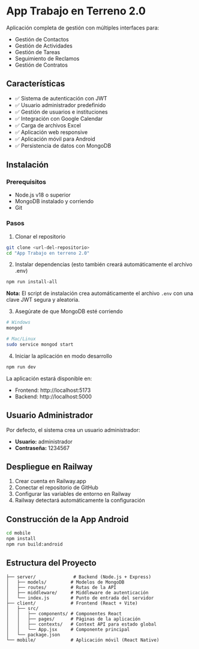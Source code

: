 # App Trabajo en Terreno 2.0

Aplicación completa de gestión con múltiples interfaces para:
- Gestión de Contactos
- Gestión de Actividades
- Gestión de Tareas
- Seguimiento de Reclamos
- Gestión de Contratos

## Características

- ✅ Sistema de autenticación con JWT
- ✅ Usuario administrador predefinido
- ✅ Gestión de usuarios e instituciones
- ✅ Integración con Google Calendar
- ✅ Carga de archivos Excel
- ✅ Aplicación web responsive
- ✅ Aplicación móvil para Android
- ✅ Persistencia de datos con MongoDB

## Instalación

### Prerequisitos
- Node.js v18 o superior
- MongoDB instalado y corriendo
- Git

### Pasos

1. Clonar el repositorio
```bash
git clone <url-del-repositorio>
cd "App Trabajo en terreno 2.0"
```

2. Instalar dependencias (esto también creará automáticamente el archivo .env)
```bash
npm run install-all
```

**Nota:** El script de instalación crea automáticamente el archivo `.env` con una clave JWT segura y aleatoria.

3. Asegúrate de que MongoDB esté corriendo
```bash
# Windows
mongod

# Mac/Linux
sudo service mongod start
```

4. Iniciar la aplicación en modo desarrollo
```bash
npm run dev
```

La aplicación estará disponible en:
- Frontend: http://localhost:5173
- Backend: http://localhost:5000

## Usuario Administrador

Por defecto, el sistema crea un usuario administrador:
- **Usuario:** administrador
- **Contraseña:** 1234567

## Despliegue en Railway

1. Crear cuenta en Railway.app
2. Conectar el repositorio de GitHub
3. Configurar las variables de entorno en Railway
4. Railway detectará automáticamente la configuración

## Construcción de la App Android

```bash
cd mobile
npm install
npm run build:android
```

## Estructura del Proyecto

```
├── server/              # Backend (Node.js + Express)
│   ├── models/         # Modelos de MongoDB
│   ├── routes/         # Rutas de la API
│   ├── middleware/     # Middleware de autenticación
│   └── index.js        # Punto de entrada del servidor
├── client/             # Frontend (React + Vite)
│   ├── src/
│   │   ├── components/ # Componentes React
│   │   ├── pages/      # Páginas de la aplicación
│   │   ├── contexts/   # Context API para estado global
│   │   └── App.jsx     # Componente principal
│   └── package.json
└── mobile/             # Aplicación móvil (React Native)
